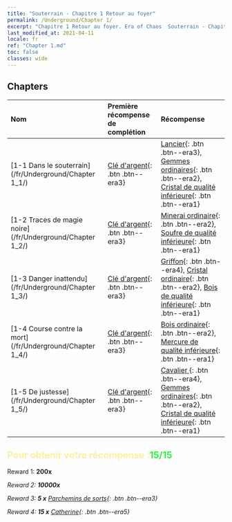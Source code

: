 ```yaml
---
title: "Souterrain - Chapitre 1 Retour au foyer"
permalink: /Underground/Chapter 1/
excerpt: "Chapitre 1 Retour au foyer. Era of Chaos  Souterrain - Chapitre 1. Retour au foyer"
last_modified_at: 2021-04-11
locale: fr
ref: "Chapter 1.md"
toc: false
classes: wide
---
```


## Chapters

  | Nom |  Première récompense de complétion | Récompense |
  |:------------|:------------|:------------| 
  | [1-1 Dans le souterrain](/fr/Underground/Chapter 1_1/) | [Clé d'argent](/fr/Items/con_693/){: .btn .btn--era3} | [Lancier](/fr/Items/unt_190/){: .btn .btn--era3}, [Gemmes ordinaires](/fr/Items/mat_10/){: .btn .btn--era2}, [Cristal de qualité inférieure](/fr/Items/mat_5/){: .btn .btn--era1} |
  | [1-2 Traces de magie noire](/fr/Underground/Chapter 1_2/) | [Clé d'argent](/fr/Items/con_693/){: .btn .btn--era3} | [Minerai ordinaire](/fr/Items/mat_6/){: .btn .btn--era2}, [Soufre de qualité inférieure](/fr/Items/mat_3/){: .btn .btn--era1} |
  | [1-3 Danger inattendu](/fr/Underground/Chapter 1_3/) | [Clé d'argent](/fr/Items/con_693/){: .btn .btn--era3} | [Griffon](/fr/Items/unt_192/){: .btn .btn--era4}, [Cristal ordinaire](/fr/Items/mat_11/){: .btn .btn--era2}, [Bois de qualité inférieure](/fr/Items/mat_1/){: .btn .btn--era1} |
  | [1-4 Course contre la mort](/fr/Underground/Chapter 1_4/) | [Clé d'argent](/fr/Items/con_693/){: .btn .btn--era3} | [Bois ordinaire](/fr/Items/mat_7/){: .btn .btn--era2}, [Mercure de qualité inférieure](/fr/Items/mat_2/){: .btn .btn--era1} |
  | [1-5 De justesse](/fr/Underground/Chapter 1_5/) | [Clé d'argent](/fr/Items/con_693/){: .btn .btn--era3} | [Cavalier ](/fr/Items/unt_195/){: .btn .btn--era4}, [Gemmes ordinaires](/fr/Items/mat_10/){: .btn .btn--era2}, [Cristal de qualité inférieure](/fr/Items/mat_5/){: .btn .btn--era1} |


## <span style="color: #ffeea0">Pour obtenir votre récompense :</span><span style="color: #27f73a">15/15</span>

 Reward 1:  **200x** <i class="fas fa-gem"/>

 Reward 2:  **10000x** <i class="fas fa-coins"/>

 Reward 3: **5 x** [Parchemins de sorts](/fr/Items/con_694/){: .btn .btn--era3}

 Reward 4: **15 x** [Catherine](/fr/Items/her_361/){: .btn .btn--era5}

